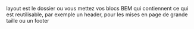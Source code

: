 layout est le dossier ou vous mettez vos blocs BEM qui contiennent ce qui est reutilisable, par exemple un header, pour les mises en page de grande taille ou un footer
